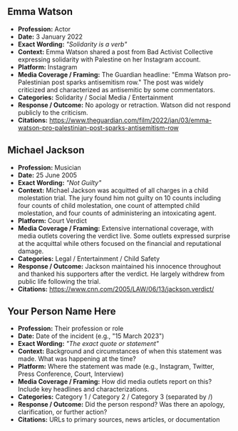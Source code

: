 ## Emma Watson
- **Profession:** Actor
- **Date:** 3 January 2022
- **Exact Wording:** *"Solidarity is a verb"*
- **Context:** Emma Watson shared a post from Bad Activist Collective expressing solidarity with Palestine on her Instagram account.
- **Platform:** Instagram
- **Media Coverage / Framing:** The Guardian headline: "Emma Watson pro-Palestinian post sparks antisemitism row." The post was widely criticized and characterized as antisemitic by some commentators.
- **Categories:** Solidarity / Social Media / Entertainment
- **Response / Outcome:** No apology or retraction. Watson did not respond publicly to the criticism.
- **Citations:** https://www.theguardian.com/film/2022/jan/03/emma-watson-pro-palestinian-post-sparks-antisemitism-row

## Michael Jackson
- **Profession:** Musician
- **Date:** 25 June 2005
- **Exact Wording:** *"Not Guilty"*
- **Context:** Michael Jackson was acquitted of all charges in a child molestation trial. The jury found him not guilty on 10 counts including four counts of child molestation, one count of attempted child molestation, and four counts of administering an intoxicating agent.
- **Platform:** Court Verdict
- **Media Coverage / Framing:** Extensive international coverage, with media outlets covering the verdict live. Some outlets expressed surprise at the acquittal while others focused on the financial and reputational damage.
- **Categories:** Legal / Entertainment / Child Safety
- **Response / Outcome:** Jackson maintained his innocence throughout and thanked his supporters after the verdict. He largely withdrew from public life following the trial.
- **Citations:** https://www.cnn.com/2005/LAW/06/13/jackson.verdict/

## Your Person Name Here
- **Profession:** Their profession or role
- **Date:** Date of the incident (e.g., "15 March 2023")
- **Exact Wording:** *"The exact quote or statement"*
- **Context:** Background and circumstances of when this statement was made. What was happening at the time?
- **Platform:** Where the statement was made (e.g., Instagram, Twitter, Press Conference, Court, Interview)
- **Media Coverage / Framing:** How did media outlets report on this? Include key headlines and characterizations.
- **Categories:** Category 1 / Category 2 / Category 3 (separated by /)
- **Response / Outcome:** Did the person respond? Was there an apology, clarification, or further action?
- **Citations:** URLs to primary sources, news articles, or documentation
